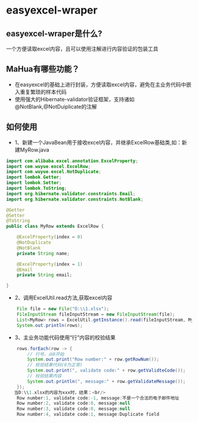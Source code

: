 # easyexcel-wraper

## easyexcel-wraper是什么?

一个方便读取excel内容，且可以使用注解进行内容验证的包装工具

## MaHua有哪些功能？

* 在easyexcel的基础上进行封装，方便读取excel内容，避免在主业务代码中嵌入重复繁琐的样本代码
* 使用强大的Hibernate-validator验证框架，支持诸如@NotBlank,@NotDuiplicate的注解

## 如何使用

* 1、新建一个JavaBean用于接收excel内容，并继承ExcelRow基础类,如：新建MyRow.java
```java
import com.alibaba.excel.annotation.ExcelProperty;
import com.wuyue.excel.ExcelRow;
import com.wuyue.excel.NotDuplicate;
import lombok.Getter;
import lombok.Setter;
import lombok.ToString;
import org.hibernate.validator.constraints.Email;
import org.hibernate.validator.constraints.NotBlank;

@Getter
@Setter
@ToString
public class MyRow extends ExcelRow {

    @ExcelProperty(index = 0)
    @NotDuplicate
    @NotBlank
    private String name;

    @ExcelProperty(index = 1)
    @Email
    private String email;

}

```

* 2、调用ExcelUtil.read方法,获取excel内容
```java
    File file = new File("D:\\1.xlsx");
    FileInputStream fileInputStream = new FileInputStream(file);
    List<MyRow> rows = ExcelUtil.getInstance().read(fileInputStream, MyRow.class);
    System.out.println(rows);
```

* 3、主业务功能代码使用“行”内容的校验结果
```java
    rows.forEach(row -> {
        // 行号，从0开始
        System.out.print("Row number:" + row.getRowNum());
        // 校验结果代码(0为正常)
        System.out.print(", validate code:" + row.getValidteCode());
        // 校验结果内容
        System.out.println(", message:" + row.getValidateMessage());
    });
   当D:\\1.xlsx的内容为xxx时，结果：<br/>
    Row number:1, validate code:-1, message:不是一个合法的电子邮件地址
    Row number:2, validate code:0, message:null
    Row number:3, validate code:0, message:null
    Row number:4, validate code:1, message:Duplicate field
```

